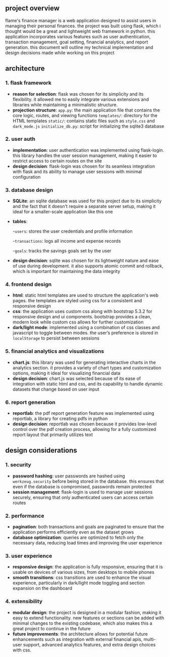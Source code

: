 ## project overview
flame's finance manager is a web application designed to assist users in managing their personal finances. the project was built using flask, which i thought would be a great and lightweight web framework in python. this application incorporates various features such as user authentication, transaction management, goal setting, financial analytics, and report generation. this document will outline my technical implementation and design decisions made while working on this project

## architecture

### 1. **flask framework**
- **reason for selection**: flask was chosen for its simplicity and its flexibility. it allowed me to easily integrate various extensions and libraries while maintaining a minimalistic structure.
- **projection structure**:
  `app.py`: the main application file that contains the core logic, routes, and viewing functions
  `templates/`: directory for the HTML templates
  `static/`: contains static files such as `style.css` and `dark_mode.js`
  `initialize_db.py`: script for initializing the sqlite3 database

### 2. **user auth**
  - **implementation**: user authentication was implemented using flask-login. this library handles the user session management, making it easier to restrict access to certain routes on the site
  - **design decision**: flask-login was chosen for its seamless integration with flask and its ability to manage user sessions with minimal configuration
 
### 3. **database design**
  - **SQLite**: an sqlite database was used for this project due to its simplicity and the fact that it doesn't require a separate server setup, making it ideal for a smaller-scale application like this one
  
  - **tables**:

    -`users`: stores the user credentials and profile information

    -`transactions`: logs all income and expense records

    -`goals`: tracks the savings goals set by the user
  
  - **design decision**: sqlite was chosen for its lightweight nature and ease of use during development. it also supports atomic commit and rollback, which is important for maintaining the data integrity

### 4. **frontend design**
  - **html**: static html templates are used to structure the application's web pages. the templates are styled using css for a consistent and responsive design
  - **css**: the application uses custom css along with bootstrap 5.3.2 for responsive design and ui components. bootstrap provides a clean, modern look while custom css allows for further customization
  - **dark/light mode**: implemented using a combination of css classes and javascript to toggle between modes. the user’s preference is stored in `localStorage` to persist between sessions

### 5. **financial analytics and visualizations**
  - **chart.js**: this library was used for generating interactive charts in the analytics section. it provides a variety of chart types and customization options, making it ideal for visualizing financial data
  - **design decision**: chart.js was selected because of its ease of integration with static html and css, and its capability to handle dynamic datasets that change based on user input

### 6. **report generation**
  - **reportlab**: the pdf report generation feature was implemented using reportlab, a library for creating pdfs in python
  - **design decision**: reportlab was chosen because it provides low-level control over the pdf creation process, allowing for a fully customized report layout that primarily utilizes text

## design considerations

### 1. security
  - **password hashing**: user passwords are hashed using `werkzeug.security` before being stored in the database. this ensures that even if the database is compromised, passwords remain protected
  - **session management**: flask-login is used to manage user sessions securely, ensuring that only authenticated users can access certain routes

### 2. **performance**
  - **pagination**: both transactions and goals are paginated to ensure that the application performs efficiently even as the dataset grows
  - **database optimization**: queries are optimized to fetch only the necessary data, reducing load times and improving the user experience

### 3. **user experience**
  - **responsive design**: the application is fully responsive, ensuring that it is usable on devices of various sizes, from desktops to mobile phones
  - **smooth transitions**: css transitions are used to enhance the visual experience, particularly in dark/light mode toggling and section expansion on the dashboard

### 4. **extensibility**
  - **modular design**: the project is designed in a modular fashion, making it easy to extend functionality. new features or sections can be added with minimal changes to the existing codebase, which also makes this a great project to continue in the future 
  - **future improvements**: the architecture allows for potential future enhancements such as integration with external financial apis, multi-user support, advanced analytics features, and extra design choices with css.
